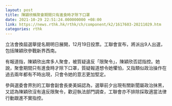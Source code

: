 ```yaml
---
layout: post
title: 陳穎欣稱聚會期間只有進食時才除下口罩
date: 2021-10-29 22:51:24.000000000 +08:00
link: https://news.rthk.hk/rthk/ch/component/k2/1617603-20211029.htm
categories: rthk
---
```


立法會換屆選舉提名期明日展開，12月19日投票。工聯會宣布，將派出9人出選，包括陳穎欣參戰新界西南。

有報道指，陳穎欣出席多人聚會，被質疑違反「限聚令」，陳穎欣否認指控。她說，聚會期間只有進食時才除下口罩，質疑報道想令她懼怕，又指類似政治操作在過去兩年都有不時出現，只會令她的意志更加堅定。

參與選委會界別的工聯會副會長麥美娟認為，選舉前夕出現有關新聞屬政治抹黑，又認為陳穎欣沒有違反限聚令，歡迎執法部門調查，工聯會亦不排除採取適當法律行動跟進不實指控。
